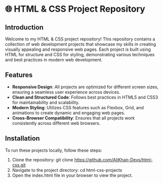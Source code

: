 # 🌐 HTML & CSS Project Repository

## Introduction
Welcome to my HTML & CSS project repository! This repository contains a collection of web development projects that showcase my skills in creating visually appealing and responsive web pages. Each project is built using HTML for structure and CSS for styling, demonstrating various techniques and best practices in modern web development.

## Features
- **Responsive Design**: All projects are optimized for different screen sizes, ensuring a seamless user experience across devices.
- **Clean and Structured Code**: Follows best practices in HTML5 and CSS3 for maintainability and scalability.
- **Modern Styling**: Utilizes CSS features such as Flexbox, Grid, and animations to create dynamic and engaging web pages.
- **Cross-Browser Compatibility**: Ensures that all projects work consistently across different web browsers.



## Installation
To run these projects locally, follow these steps:
1. Clone the repository:
   git clone https://github.com/AliKhan-Devs/html-css.git
2. Navigate to the project directory:
   cd html-css-projects
3. Open the index.html file in your browser to view the project.
